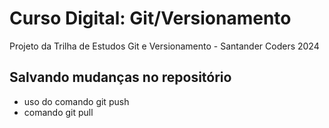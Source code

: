 # Curso Digital: Git/Versionamento
Projeto da Trilha de Estudos Git e Versionamento - Santander Coders 2024

## Salvando mudanças no repositório

* uso do comando git push
* comando git pull
